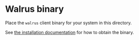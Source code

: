# Walrus binary

Place the `walrus` client binary for your system in this directory.

See [the installation documentation](https://docs.wal.app/usage/setup.html#installation) for how
to obtain the binary.
